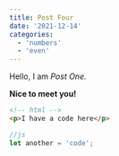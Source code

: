 ```yaml
---
title: Post Four
date: '2021-12-14'
categories:
  - 'numbers'
  - 'even'
---
```


Hello, I am _Post One._

**Nice to meet you!**

```html
<!-- html -->
<p>I have a code here</p>
```

```js
//js
let another = 'code';
```
